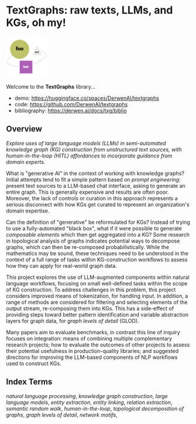# TextGraphs: raw texts, LLMs, and KGs, oh my!

<img src="assets/logo.png" width="113" alt="illustration of a lemma graph"/>

Welcome to the **TextGraphs** library...

  - demo: <https://huggingface.co/spaces/DerwenAI/textgraphs>
  - code: <https://github.com/DerwenAI/textgraphs>
  - bibliography: <https://derwen.ai/docs/txg/biblio>


## Overview

_Explore uses of large language models (LLMs) in semi-automated knowledge graph (KG) construction from unstructured text sources, with human-in-the-loop (HITL) affordances to incorporate guidance from domain experts._

What is "generative AI" in the context of working with knowledge graphs?
Initial attempts tend to fit a simple pattern based on _prompt engineering_: present text sources to a LLM-based chat interface, asking to generate an entire graph.
This is generally expensive and results are often poor.
Moreover, the lack of controls or curation in this approach represents a serious disconnect with how KGs get curated to represent an organization's domain expertise.

Can the definition of "generative" be reformulated for KGs?
Instead of trying to use a fully-automated "black box", what if it were possible to generate _composable elements_ which then get aggregated into a KG?
Some research in topological analysis of graphs indicates potential ways to decompose graphs, which can then be re-composed probabilistically.
While the mathematics may be sound, these techniques need to be understood in the context of a full range of tasks within KG-construction workflows to assess how they can apply for real-world graph data.

This project explores the use of LLM-augmented components within natural language workflows, focusing on small well-defined tasks within the scope of KG construction.
To address challenges in this problem, this project considers improved means of tokenization, for handling input.
In addition, a range of methods are considered for filtering and selecting elements of the output stream, re-composing them into KGs.
This has a side-effect of providing steps toward better pattern identification and variable abstraction layers for graph data, for _graph levels of detail_ (GLOD).

Many papers aim to evaluate benchmarks, in contrast this line of inquiry focuses on integration:
means of combining multiple complementary research projects;
how to evaluate the outcomes of other projects to assess their potential usefulness in production-quality libraries;
and suggested directions for improving the LLM-based components of NLP workflows used to construct KGs.


## Index Terms

_natural language processing_,
_knowledge graph construction_,
_large language models_,
_entity extraction_,
_entity linking_,
_relation extraction_,
_semantic random walk_,
_human-in-the-loop_,
_topological decomposition of graphs_,
_graph levels of detail_,
_network motifs_,
